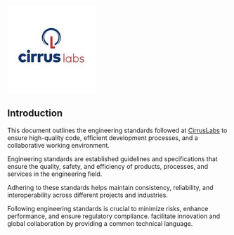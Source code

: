 ![Git](../images/CL-Logo.jpg)


## Introduction

This document outlines the engineering standards followed at [CirrusLabs](https://www.cirruslabs.io/) to ensure high-quality code, efficient development processes, and a collaborative working environment.

Engineering standards are established guidelines and specifications that ensure the quality, safety, and efficiency of products, processes, and services in the engineering field. 

Adhering to these standards helps maintain consistency, reliability, and interoperability across different projects and industries. 

Following engineering standards is crucial to minimize risks, enhance performance, and ensure regulatory compliance.
facilitate innovation and global collaboration by providing a common technical language.